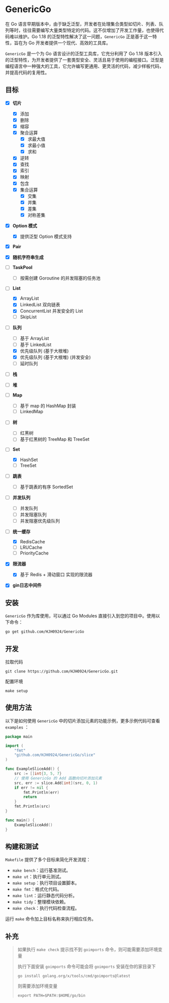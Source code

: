 # GenericGo

在 Go 语言早期版本中，由于缺乏泛型，开发者在处理集合类型如切片、列表、队列等时，往往需要编写大量类型特定的代码。这不仅增加了开发工作量，也使得代码难以维护。Go 1.18 的泛型特性解决了这一问题，`GenericGo` 正是基于这一特性，旨在为 Go 开发者提供一个现代、高效的工具库。

`GenericGo` 是一个为 Go 语言设计的泛型工具库，它充分利用了 Go 1.18 版本引入的泛型特性，为开发者提供了一套类型安全、灵活且易于使用的编程接口。泛型是编程语言中一种强大的工具，它允许编写更通用、更灵活的代码，减少样板代码，并提高代码的复用性。



## 目标

- [x] **切片**
   - [x] 添加
   - [x] 删除
   - [x] 缩容
   - [x] 聚合运算
      - [x] 求最大值
      - [x] 求最小值
      - [x] 求和
   - [x] 逆转
   - [x] 查找
   - [x] 索引
   - [x] 映射
   - [x] 包含
   - [x] 集合运算
      - [x] 交集
      - [x] 并集
      - [x] 差集
      - [x] 对称差集
- [x] **Option 模式**
   - [x] 提供泛型 Option 模式支持
- [x] **Pair**
- [x] **随机字符串生成**
- [ ] **TaskPool**
   - [ ] 按需创建 Goroutine 的并发阻塞的任务池

- [ ] **List**
   - [x] ArrayList
   - [x] LinkedList 双向链表
   - [x] ConcurrentList 并发安全的 List
   - [ ] SkipList
- [ ] **队列**
   - [ ] 基于 ArrayList
   - [ ] 基于 LinkedList
   - [x] 优先级队列 (基于大根堆)
   - [x] 优先级队列 (基于大根堆) (并发安全)
   - [ ] 延时队列
- [ ] **栈**
- [ ] **堆**
- [ ] **Map**
   - [ ] 基于 map 的 HashMap 封装
   - [ ] LinkedMap
- [ ] **树**
   - [ ] 红黑树
   - [ ] 基于红黑树的 TreeMap 和 TreeSet
- [ ] **Set**
   - [x] HashSet
   - [ ] TreeSet
- [ ] **跳表**
   - [ ] 基于跳表的有序 SortedSet
- [ ] **并发队列**
   - [ ] 并发队列
   - [ ] 并发阻塞队列
   - [ ] 并发阻塞优先级队列
- [ ] **统一缓存**
   - [x] RedisCache
   - [ ] LRUCache
   - [ ] PriorityCache
- [x] **限流器**
  - [x] 基于 Redis + 滑动窗口 实现的限流器
- [x] **gin日志中间件**




## 安装

`GenericGo` 作为库使用，可以通过 Go Modules 直接引入到您的项目中。使用以下命令：

```bash
go get github.com/HJH0924/GenericGo
```



## 开发

拉取代码

```shell
git clone https://github.com/HJH0924/GenericGo.git
```

配置环境

```shell
make setup
```



## 使用方法

以下是如何使用 `GenericGo` 中的切片添加元素的功能示例，更多示例代码可查看 `examples` ：

```go
package main

import (
	"fmt"
	"github.com/HJH0924/GenericGo/slice"
)

func ExampleSliceAdd() {
	src := []int{3, 5, 7}
    // 使用 GenericGo 的 Add 函数向切片添加元素
	src, err := slice.Add[int](src, 0, 1)
	if err != nil {
		fmt.Println(err)
		return
	}
	fmt.Println(src)
}

func main() {
	ExampleSliceAdd()
}
```



## 构建和测试

`Makefile` 提供了多个目标来简化开发流程：

- `make bench`：运行基准测试。
- `make ut`：执行单元测试。
- `make setup`：执行项目设置脚本。
- `make fmt`：格式化代码。
- `make lint`：运行静态代码分析。
- `make tidy`：整理模块依赖。
- `make check`：执行代码检查流程。

运行 `make` 命令加上目标名称来执行相应任务。



## 补充

>   如果执行 `make check` 提示找不到 `goimports` 命令，则可能需要添加环境变量
>
>   执行下面安装 `goimports` 命令可能会将 `goimports` 安装在你的家目录下
>
>   ```shell
>   go install golang.org/x/tools/cmd/goimports@latest
>   ```
>
>   则需要添加环境变量
>
>   ```shell
>   export PATH=$PATH:$HOME/go/bin
>   ```
